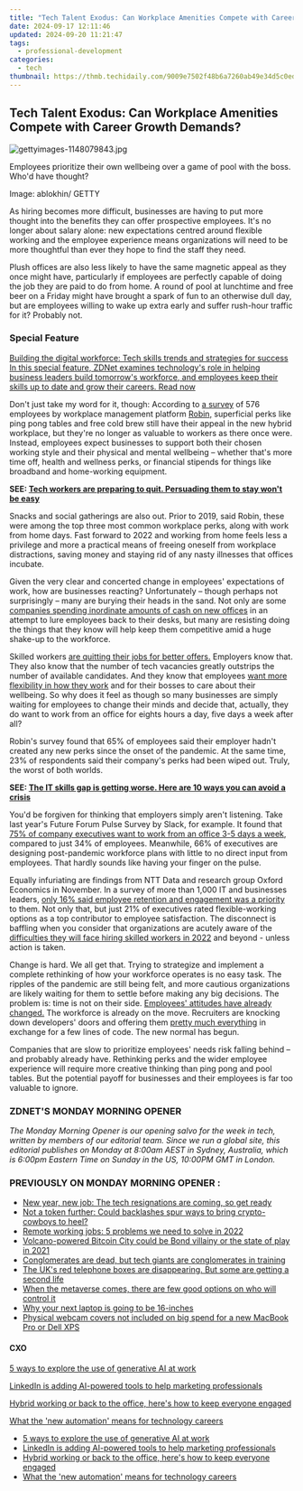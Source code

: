 ```yaml
---
title: "Tech Talent Exodus: Can Workplace Amenities Compete with Career Growth Demands?"
date: 2024-09-17 12:11:46
updated: 2024-09-20 11:21:47
tags:
  - professional-development
categories:
  - tech
thumbnail: https://thmb.techidaily.com/9009e7502f48b6a7260ab49e34d5c0ede3d2f18aac9b63fbba531138fcdb2ca3.jpg
---
```


## Tech Talent Exodus: Can Workplace Amenities Compete with Career Growth Demands?

![gettyimages-1148079843.jpg](https://www.zdnet.com/a/img/resize/3618c0db7784b9d62e5275310bc0a848094a522a/2022/02/04/155eb3ee-4644-4335-abc5-2cb13aaa6b38/gettyimages-1148079843.jpg?auto=webp&width=1280)

Employees prioritize their own wellbeing over a game of pool with the boss. Who'd have thought?

Image: ablokhin/ GETTY

As hiring becomes more difficult, businesses are having to put more thought into the benefits they can offer prospective employees. It's no longer about salary alone: new expectations centred around flexible working and the employee experience means organizations will need to be more thoughtful than ever they hope to find the staff they need.

Plush offices are also less likely to have the same magnetic appeal as they once might have, particularly if employees are perfectly capable of doing the job they are paid to do from home. A round of pool at lunchtime and free beer on a Friday might have brought a spark of fun to an otherwise dull day, but are employees willing to wake up extra early and suffer rush-hour traffic for it? Probably not.

### Special Feature

[Building the digital workforce: Tech skills trends and strategies for success In this special feature, ZDNet examines technology's role in helping business leaders build tomorrow's workforce, and employees keep their skills up to date and grow their careers.  Read now](https://www.zdnet.com/topic/building-the-digital-workforce-tech-skills-trends-and-strategies-for-success/)

Don't just take my word for it, though: According to [a survey](https://robinpowered.com/library/how-employee-perks-have-evolved-to-meet-hybrid-needs) of 576 employees by workplace management platform [Robin,](http://www.robinpowered.com) superficial perks like ping pong tables and free cold brew still have their appeal in the new hybrid workplace, but they're no longer as valuable to workers as there once were. Instead, employees expect businesses to support both their chosen working style and their physical and mental wellbeing – whether that's more time off, health and wellness perks, or financial stipends for things like broadband and home-working equipment.

**SEE: [Tech workers are preparing to quit. Persuading them to stay won't be easy](https://www.zdnet.com/article/tech-workers-are-preparing-to-quit-persuading-them-stay-wont-be-easy/)**

Snacks and social gatherings are also out. Prior to 2019, said Robin, these were among the top three most common workplace perks, along with work from home days. Fast forward to 2022 and working from home feels less a privilege and more a practical means of freeing oneself from workplace distractions, saving money and staying rid of any nasty illnesses that offices incubate. 

Given the very clear and concerted change in employees' expectations of work, how are businesses reacting? Unfortunately – though perhaps not surprisingly – many are burying their heads in the sand. Not only are some [companies spending inordinate amounts of cash on new offices](https://www.zdnet.com/article/google-is-spending-1bn-on-its-offices-didnt-they-get-the-remote-work-memo/) in an attempt to lure employees back to their desks, but many are resisting doing the things that they know will help keep them competitive amid a huge shake-up to the workforce. 

Skilled workers [are quitting their jobs for better offers.](https://www.zdnet.com/article/tech-workers-warned-they-were-going-to-quit-now-the-problem-is-spiralling-out-of-control/) Employers know that. They also know that the number of tech vacancies greatly outstrips the number of available candidates. And they know that employees [want more flexibility in how they work](https://www.zdnet.com/article/software-developers-say-theyre-happier-working-from-home-but-its-still-far-from-perfect/) and for their bosses to care about their wellbeing. So why does it feel as though so many businesses are simply waiting for employees to change their minds and decide that, actually, they do want to work from an office for eights hours a day, five days a week after all?

Robin's survey found that 65% of employees said their employer hadn't created any new perks since the onset of the pandemic. At the same time, 23% of respondents said their company's perks had been wiped out. Truly, the worst of both worlds.

**SEE: [The IT skills gap is getting worse. Here are 10 ways you can avoid a crisis](https://www.zdnet.com/article/the-it-skills-gap-is-getting-worse-here-are-10-ways-you-can-avoid-a-crisis)**

You'd be forgiven for thinking that employers simply aren't listening. Take last year's Future Forum Pulse Survey by Slack, for example. It found that [75% of company executives want to work from an office 3-5 days a week,](https://www.zdnet.com/article/remote-working-jobs-disaster-looms-as-managers-refuse-to-listen/) compared to just 34% of employees. Meanwhile, 66% of executives are designing post-pandemic workforce plans with little to no direct input from employees. That hardly sounds like having your finger on the pulse.

Equally infuriating are findings from NTT Data and research group Oxford Economics in November. In a survey of more than 1,000 IT and businesses leaders, [only 16% said employee retention and engagement was a priority](https://www.zdnet.com/article/managers-arent-worried-about-keeping-their-it-workers-happy-thats-bad-for-everyone/) to them. Not only that, but just 21% of executives rated flexible-working options as a top contributor to employee satisfaction. The disconnect is baffling when you consider that organizations are acutely aware of the [difficulties they will face hiring skilled workers in 2022](https://www.zdnet.com/article/finding-developers-is-going-to-be-your-biggest-hiring-headache-this-year/) and beyond - unless action is taken.

Change is hard. We all get that. Trying to strategize and implement a complete rethinking of how your workforce operates is no easy task. The ripples of the pandemic are still being felt, and more cautious organizations are likely waiting for them to settle before making any big decisions. The problem is: time is not on their side. [Employees' attitudes have already changed.](https://www.zdnet.com/article/remote-work-developers-arent-planning-to-go-back-to-the-office/) The workforce is already on the move. Recruiters are knocking down developers' doors and offering them [pretty much everything](https://www.zdnet.com/article/tech-salaries-just-hit-record-highs-but-nearly-half-of-workers-still-feel-underpaid/) in exchange for a few lines of code. The new normal has begun. 

Companies that are slow to prioritize employees' needs risk falling behind – and probably already have. Rethinking perks and the wider employee experience will require more creative thinking than ping pong and pool tables. But the potential payoff for businesses and their employees is far too valuable to ignore.

### ZDNET'S MONDAY MORNING OPENER 

_The Monday Morning Opener is our opening salvo for the week in tech, written by members of our editorial team. Since we run a global site, this editorial publishes on Monday at 8:00am AEST in Sydney, Australia, which is 6:00pm Eastern Time on Sunday in the US, 10:00PM GMT in London._

### PREVIOUSLY ON MONDAY MORNING OPENER : 

* [New year, new job: The tech resignations are coming, so get ready](https://www.zdnet.com/article/new-year-new-job-the-tech-resignations-are-coming-so-get-ready/)
* [Not a token further: Could backlashes spur ways to bring crypto-cowboys to heel?](https://www.zdnet.com/article/not-a-token-further-could-backlashes-spur-ways-to-bring-crypto-cowboys-to-heel/)
* [Remote working jobs: 5 problems we need to solve in 2022](https://www.zdnet.com/article/remote-working-jobs-5-problems-we-need-to-solve-in-2022/)
* [Volcano-powered Bitcoin City could be Bond villainy or the state of play in 2021](https://www.zdnet.com/article/volcano-powered-bitcoin-city-could-be-bond-villainy-or-the-state-of-play-in-2021/)
* [Conglomerates are dead, but tech giants are conglomerates in training](https://www.zdnet.com/article/conglomerates-are-dead-but-tech-giants-are-conglomerates-in-training/)
* [The UK's red telephone boxes are disappearing. But some are getting a second life](https://www.zdnet.com/article/the-street-finds-its-own-uses-for-things-even-the-uks-classic-red-telephone-boxes/)
* [When the metaverse comes, there are few good options on who will control it](https://www.zdnet.com/article/when-the-metaverse-comes-there-are-few-good-options-on-who-will-control-it/)
* [Why your next laptop is going to be 16-inches](https://www.zdnet.com/article/why-your-next-laptop-is-going-to-be-16-inches/)
* [Physical webcam covers not included on big spend for a new MacBook Pro or Dell XPS](https://www.zdnet.com/article/physical-webcam-covers-not-included-on-big-spend-for-a-new-macbook-pro-or-dell-xps/)

#### CXO

[5 ways to explore the use of generative AI at work](https://www.zdnet.com/article/6-ways-business-leaders-are-exploring-generative-ai-at-work/ "5 ways to explore the use of generative AI at work")

[LinkedIn is adding AI-powered tools to help marketing professionals](https://www.zdnet.com/article/linkedin-is-adding-ai-powered-tools-to-help-marketing-professionals/ "LinkedIn is adding AI-powered tools to help marketing professionals")

[Hybrid working or back to the office, here's how to keep everyone engaged](https://www.zdnet.com/article/hybrid-working-or-back-to-the-office-heres-how-to-keep-everyone-engaged/ "Hybrid working or back to the office, here's how to keep everyone engaged")

[What the 'new automation' means for technology careers](https://www.zdnet.com/article/what-the-new-automation-means-for-technology-careers/ "What the 'new automation' means for technology careers")

* [5 ways to explore the use of generative AI at work](https://www.zdnet.com/article/6-ways-business-leaders-are-exploring-generative-ai-at-work/ "5 ways to explore the use of generative AI at work")
* [LinkedIn is adding AI-powered tools to help marketing professionals](https://www.zdnet.com/article/linkedin-is-adding-ai-powered-tools-to-help-marketing-professionals/ "LinkedIn is adding AI-powered tools to help marketing professionals")
* [Hybrid working or back to the office, here's how to keep everyone engaged](https://www.zdnet.com/article/hybrid-working-or-back-to-the-office-heres-how-to-keep-everyone-engaged/ "Hybrid working or back to the office, here's how to keep everyone engaged")
* [What the 'new automation' means for technology careers](https://www.zdnet.com/article/what-the-new-automation-means-for-technology-careers/ "What the 'new automation' means for technology careers")

<ins class="adsbygoogle"
     style="display:block"
     data-ad-format="autorelaxed"
     data-ad-client="ca-pub-7571918770474297"
     data-ad-slot="1223367746"></ins>



<ins class="adsbygoogle"
     style="display:block"
     data-ad-client="ca-pub-7571918770474297"
     data-ad-slot="8358498916"
     data-ad-format="auto"
     data-full-width-responsive="true"></ins>
